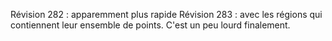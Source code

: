 Révision 282 : apparemment plus rapide
Révision 283 : avec les régions qui contiennent leur ensemble de points. C'est un peu lourd finalement.